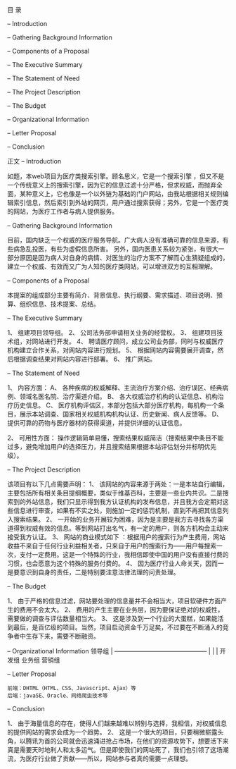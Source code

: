 目 录

– Introduction

– Gathering Background Information

– Components of a Proposal

– The Executive Summary

– The Statement of Need

– The Project Description

– The Budget

– Organizational Information

– Letter Proposal

– Conclusion

正文
– Introduction

如题，本web项目为医疗类搜索引擎。顾名思义，它是一个搜索引擎 ，但又不是一个传统意义上的搜索引擎，因为它的信息过滤十分严格，但求权威，而抛弃全面，某种意义上，它也像是一个以外链为基础的门户网站，由我站根据相关规则编辑索引信息，然后索引到外站的网页，用户通过搜索获得；另外，它是一个医疗类的网站，为医疗工作者与病人提供服务。

– Gathering Background Information
    
目前，国内缺乏一个权威的医疗服务导航。广大病人没有准确可靠的信息来源，有些病急乱投医，有些为虚假信息所害。
另外，国内医患关系较为紧张，有很大一部分原因是因为病人对自身的病情、对医生的治疗方案不了解而心生猜疑组成的，建立一个权威、有效而又广为人知的医疗类网站，可以增进双方的互相理解。

– Components of a Proposal

本提案的组成部分主要有简介、背景信息、执行纲要、需求描述、项目说明、预算、组织信息、技术提案、总结。

– The Executive Summary

1、	组建项目领导组。
2、	公司法务部申请相关业务的经营权。
3、	组建项目技术组，对网站进行开发。
4、	聘请医疗顾问，成立公司业务部，同时与权威医疗机构建立合作关系，对网站内容进行规划。
5、	根据网站内容需要展开调查，然后根据调查结果对网站内容进行部署。
6、	推广网站。

– The Statement of Need

1、	内容方面：
A、	各种疾病的权威解释、主流治疗方案介绍、治疗误区、经典病例、领域名医名院、治疗渠道介绍。
B、	    各大权威治疗机构的认证信息、机构治疗历史信息。
C、	    医疗机构评估区，本部分包括大部分医疗机构，每机构一个条目，展示本站调查、国家相关权威机构机构认证、历史新闻、病人反馈等。
D、	 提供可靠的药物与医疗器材的获得渠道，并提供详细的认证信息。

2、	可用性方面：
操作逻辑简单易懂，搜索结果权威简洁（搜索结果中条目不能过多，避免增加用户的选择压力，并且搜索结果根据本站评估划分并标明优先级）。

– The Project Description
   
该项目有以下几点需要声明：
1、	该网站的内容来源于两处：一是本站自行编辑，主要包括所有相关条目提纲概要，类似于维基百科，主要是一些业内共识。二是搜索到的外站信息，我们只显示得到我方认证机构的发布信息，并且我方会定期对这些信息进行审查，如果有不实之处，则施加一定的惩罚机制，直到不再把其信息列入搜索结果。
2、	一开始的业务开展较为困难，因为是主要是我方去寻找各方渠道得到权威有效的信息。等到网站打出名气，有一定的用户，则各方机构会主动来接受我方认证。
3、	网站的商业模式如下 ：根据用户的搜索行为产生费用，网站收益不来自于任何行业利益相关者，只来自于用户的搜索行为——用户每搜索一次，支付一定费用。这是一个特殊的行业，我相信即使中国的用户没有直接付费的习惯，也会愿意为这个特殊的服务付费的。
4、	因为医疗行业人命关天，因而一是要意识到自身的责任，二是特别要注意法律法理的问责处理。

– The Budget
    
1、	由于严格的信息过滤，网站要处理的信息量并不会相当大，项目软硬件方面产生的费用不会太大。
2、	费用的产生主要在业务层，因为要保证绝对的权威性，需要做的调查与评估数量相当大。
3、	这是涉及到一个行业的大蛋糕，如果能活到最后，是百亿级的项目。当然，项目启动资金千万足矣，不过要在不断涌入的竞争者中生存下来，需要不断融资。

– Organizational Information
       领导组
         |
   ———————————————
   |	 | 	 |
开发组  业务组  营销组


– Letter Proposal

	前端：DHTML（HTML、CSS、Javascript、Ajax）等
	后端：javaSE、Oracle、网络爬虫技术等
    
– Conclusion

1、	由于海量信息的存在，使得人们越来越难以辨别与选择，我相信，对权威信息的提供网站的需求会成为一个趋势。
2、	这是一个很大的项目，只要稍微崭露头角，以腾讯为首的公司就会迅速涌进抢占市场，在他们的资源攻势下，想要活下来真是需要天时地利人和太多运气。但是即使我们的网站死了，我们也引领了这场潮流，为医疗行业做了贡献——所以，网站参与者真的需要一点理想。
